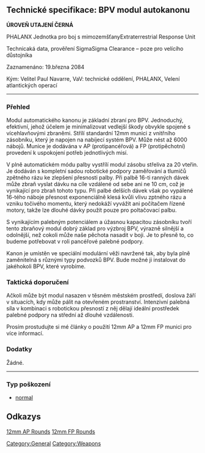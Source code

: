 ## Technické specifikace: BPV modul autokanonu

**ÚROVEŇ UTAJENÍ ČERNÁ**

PHALANX Jednotka pro boj s mimozemšťanyExtraterrestrial Response Unit

Technicaká data, prověření SigmaSigma Clearance – poze pro velícího
důstojníka

Zaznamenáno: 19.března 2084

Kým: Velitel Paul Navarre, VaV: technické oddělení, PHALANX, Velení
atlantických operací

------------------------------------------------------------------------

### Přehled

Modul automatického kanonu je základní zbraní pro BPV. Jednoduchý,
efektivní, jehož účelem je minimalizovat vedlejší škody obvykle spojené
s vícehlavňovými zbraněmi. Střílí standardní 12mm munici z vnitřního
zásobníku, který je napojen na nabíjecí systém BPV. Může nést až 6000
nábojů. Munice je dodávána v AP (protipancéřová) a FP (protipěchotní)
provedení k uspokojení potřeb jednotlivých misí.

V plně automatickém módu palby vystřílí modul zásobu střeliva za 20
vteřin. Je dodáván s kompletní sadou robotické podpory zaměřování a
tlumičů zpětného rázu ke zlepšení přesnosti palby. Při palbě 16-ti
ranných dávek může zbraň vyslat dávku na cíle vzdálené od sebe ani ne 10
cm, což je vynikající pro zbraň tohoto typu. Při palbé delších dávek
však po vypálené 16-tého náboje přesnost exponenciálně klesá kvůli vlivu
zptného rázu a vzniku točivého momentu, který nedokáží vyvážit ani
počítačem řízené motory, takže lze dlouhé dávky použít pouze pro
poltačovací palbu.

S vynikajícím palebným potenciálem a úžasnou kapacitou zásobníku tvoří
tento zbraňový modul dobrý základ pro výzbroj BPV, výrazně silnější a
odolnější, než cokoli může naše pěchota nasadit v boji. Je to přesně to,
co budeme potřebovat v roli pancéřové palebné podpory.

Kanon je umístěn ve speciální modulární věži navržené tak, aby byla plně
zaměnitelná s různými typy podvozků BPV. Bude možné ji instalovat do
jakéhokoli BPV, které vyrobíme.

### Taktická doporučení

Ačkoli může být modul nasazen v těsném městském prostředí, doslova žáří
v situacích, kdy může pálit na otevřeném prostranství. Intenzivní
palebná síla v kombinaci s robotickou přesností z něj dělají ideální
prostředek palebné podpory na střední až dlouhé vzdálenosti.

Prosím prostudujte si mé články o použití 12mm AP a 12mm FP munici pro
více informací.

### Dodatky

Žádné.

------------------------------------------------------------------------

### Typ poškození

- [normal](Damage/normal "wikilink")

## Odkazys

[12mm AP Rounds](UGV_Equipment/Ammunition/12mm_AP_Rounds "wikilink")
[12mm FP Rounds](UGV_Equipment/Ammunition/12mm_FP_Rounds "wikilink")

[Category:General](Category:General "wikilink")
[Category:Weapons](Category:Weapons "wikilink")